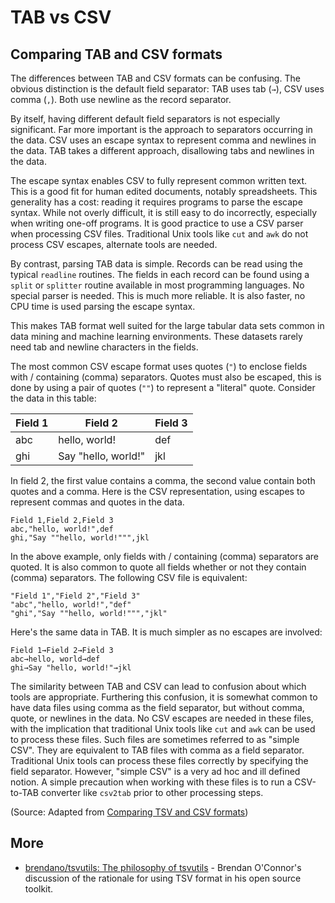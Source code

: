# TAB vs CSV



## Comparing TAB and CSV formats

The differences between TAB and CSV formats can be confusing. 
The obvious distinction is the default field separator: TAB uses tab (`→`), 
CSV uses comma (`,`). Both use newline as the record separator.


By itself, having different default field separators is not especially significant. 
Far more important is the approach to separators occurring in the data. 
CSV uses an escape syntax to represent comma and newlines in the data. 
TAB takes a different approach, disallowing tabs and newlines in the data.

The escape syntax enables CSV to fully represent common written text. 
This is a good fit for human edited documents, notably spreadsheets. 
This generality has a cost: reading it requires programs to parse the escape syntax. 
While not overly difficult, it is still easy to do incorrectly, especially when writing one-off programs. 
It is good practice to use a CSV parser when processing CSV files. 
Traditional Unix tools like `cut` and `awk` do not process CSV escapes, alternate tools are needed.

By contrast, parsing TAB data is simple. 
Records can be read using the typical `readline` routines. 
The fields in each record can be found using a `split` or `splitter` routine available in most programming languages. 
No special parser is needed. This is much more reliable. It is also faster, no CPU time is used parsing the escape syntax.

This makes TAB format well suited for the large tabular data sets common in data mining and machine learning environments. 
These datasets rarely need tab and newline characters in the fields.

The most common CSV escape format uses quotes (`"`) to enclose fields with / containing (comma) separators. 
Quotes must also be escaped, this is done by using a pair of quotes (`""`) to represent a "literal" quote. 
Consider the data in this table:

| Field 1 | Field 2              | Field 3 |
| ------- | -------------------- | ------- |
| abc     | hello, world!        | def     |
| ghi     | Say "hello, world!"  | jkl     |

In field 2, the first value contains a comma, the second value contain both quotes and a comma. 
Here is the CSV representation, using escapes to represent commas and quotes in the data.

```
Field 1,Field 2,Field 3
abc,"hello, world!",def
ghi,"Say ""hello, world!""",jkl
```

In the above example, only fields with / containing (comma) separators are quoted. 
It is also common to quote all fields whether or not they contain (comma) separators. 
The following CSV file is equivalent:

```
"Field 1","Field 2","Field 3"
"abc","hello, world!","def"
"ghi","Say ""hello, world!""","jkl"
```

Here's the same data in TAB. It is much simpler as no escapes are involved:

```
Field 1→Field 2→Field 3
abc→hello, world→def
ghi→Say "hello, world!"→jkl
```

The similarity between TAB and CSV can lead to confusion about which tools are appropriate. 
Furthering this confusion, it is somewhat common to have data files using comma as the field separator, 
but without comma, quote, or newlines in the data. 
No CSV escapes are needed in these files, with the implication that traditional Unix tools 
like `cut` and `awk` can be used to process these files. 
Such files are sometimes referred to as "simple CSV". 
They are equivalent to TAB files with comma as a field separator. 
Traditional Unix tools can process these files correctly by specifying the field separator. 
However, "simple CSV" is a very ad hoc and ill defined notion. 
A simple precaution when working with these files is to run a CSV-to-TAB converter like `csv2tab` 
prior to other processing steps.


(Source: Adapted from [Comparing TSV and CSV formats](https://github.com/eBay/tsv-utils/blob/master/docs/comparing-tsv-and-csv.md))



## More

- [brendano/tsvutils: The philosophy of tsvutils](https://github.com/brendano/tsvutils#the-philosophy-of-tsvutils) - Brendan O'Connor's discussion of the rationale for using TSV format in his open source toolkit.

